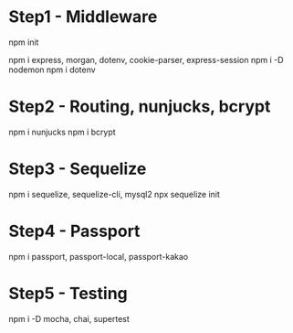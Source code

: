 # Step1 - Middleware
npm init

npm i express, morgan, dotenv, cookie-parser, express-session
npm i -D nodemon
npm i dotenv

# Step2 - Routing, nunjucks, bcrypt
npm i nunjucks
npm i bcrypt

# Step3 - Sequelize
npm i sequelize, sequelize-cli, mysql2
npx sequelize init

# Step4 - Passport
npm i passport, passport-local, passport-kakao

# Step5 - Testing
npm i -D mocha, chai, supertest

